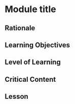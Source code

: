 # Module title

## Rationale

## Learning Objectives

## Level of Learning

## Critical Content

## Lesson
